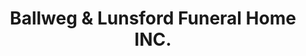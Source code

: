 ---
title: "Ballweg & Lunsford Funeral Home INC."
url: /syracuse/ballweg-and-lunsford-funeral-home-inc/
shop: funeral directors
---